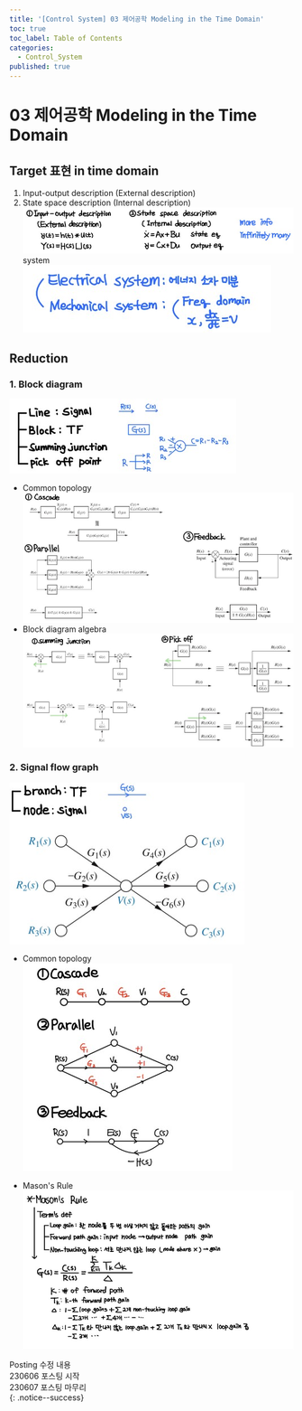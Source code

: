 ```yaml
---
title: '[Control System] 03 제어공학 Modeling in the Time Domain'
toc: true
toc_label: Table of Contents
categories:
  - Control_System
published: true
---
```

# 03 제어공학 Modeling in the Time Domain

## Target 표현 in time domain
1. Input-output description (External description)
2. State space description (Internal description)
![3-1-target](/assets/images/Control_System_img/3-1-target.jpg)
system
![3-2-system](/assets/images/Control_System_img/3-2-system.jpg)

## Reduction
### 1. Block diagram
![block diagram](/assets/images/Control_System_img/3-3-block-diagram.jpg)
* Common topology
![common topology](/assets/images/Control_System_img/3-4-common-topology.jpg)
* Block diagram algebra
![Block diagram algebra](/assets/images/Control_System_img/3-5-block-diagram-algebra.jpg)

### 2. Signal flow graph
![signal flow graph](/assets/images/Control_System_img/3-6-signal-flow-graph.jpg)
* Common topology
![common topology](/assets/images/Control_System_img/3-7-signal-common-topology.jpg)

* Mason's Rule
![masons rule](/assets/images/Control_System_img/3-8-masons-rule.jpg)

Posting 수정 내용   
230606 포스팅 시작  
230607 포스팅 마무리  
{: .notice--success}